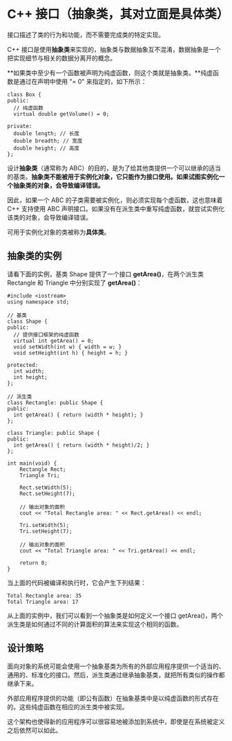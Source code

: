 # C++ 接口（抽象类，其对立面是具体类）

 接口描述了类的行为和功能，而不需要完成类的特定实现。

 C++ 接口是使用**抽象类**来实现的，抽象类与数据抽象互不混淆，数据抽象是一个把实现细节与相关的数据分离开的概念。

**如果类中至少有一个函数被声明为纯虚函数，则这个类就是抽象类。**纯虚函数是通过在声明中使用 "= 0" 来指定的，如下所示：

```
class Box { 
public: 
  // 纯虚函数 
  virtual double getVolume() = 0; 

private: 
  double length; // 长度 
  double breadth; // 宽度 
  double height; // 高度 
};
```



设计**抽象类**（通常称为 ABC）的目的，是为了给其他类提供一个可以继承的适当的基类。**抽象类不能被用于实例化对象，它只能作为接口使用。如果试图实例化一个抽象类的对象，会导致编译错误。**

因此，如果一个 ABC 的子类需要被实例化，则必须实现每个虚函数，这也意味着 C++ 支持使用 ABC 声明接口。如果没有在派生类中重写纯虚函数，就尝试实例化该类的对象，会导致编译错误。

可用于实例化对象的类被称为**具体类**。

## 抽象类的实例

请看下面的实例，基类 Shape 提供了一个接口 **getArea()**，在两个派生类 Rectangle 和 Triangle 中分别实现了 **getArea()**：

```
#include <iostream> 
using namespace std; 

// 基类 
class Shape { 
public: 
  // 提供接口框架的纯虚函数 
  virtual int getArea() = 0; 
  void setWidth(int w) { width = w; } 
  void setHeight(int h) { height = h; } 

protected: 
  int width; 
  int height; 
}; 

// 派生类 
class Rectangle: public Shape { 
public: 
  int getArea() { return (width * height); } 
}; 

class Triangle: public Shape { 
public:  
  int getArea() { return (width * height)/2; } 
}; 

int main(void) { 
    Rectangle Rect; 
    Triangle Tri; 

    Rect.setWidth(5); 
    Rect.setHeight(7); 

    // 输出对象的面积 
    cout << "Total Rectangle area: " << Rect.getArea() << endl; 

    Tri.setWidth(5); 
    Tri.setHeight(7); 

    // 输出对象的面积 
    cout << "Total Triangle area: " << Tri.getArea() << endl; 

    return 0; 
}
```

当上面的代码被编译和执行时，它会产生下列结果：

```
Total Rectangle area: 35
Total Triangle area: 17
```

 从上面的实例中，我们可以看到一个抽象类是如何定义一个接口 getArea()，两个派生类是如何通过不同的计算面积的算法来实现这个相同的函数。

## 设计策略

 面向对象的系统可能会使用一个抽象基类为所有的外部应用程序提供一个适当的、通用的、标准化的接口。然后，派生类通过继承抽象基类，就把所有类似的操作都继承下来。

外部应用程序提供的功能（即公有函数）在抽象基类中是以纯虚函数的形式存在的。这些纯虚函数在相应的派生类中被实现。

这个架构也使得新的应用程序可以很容易地被添加到系统中，即使是在系统被定义之后依然可以如此。